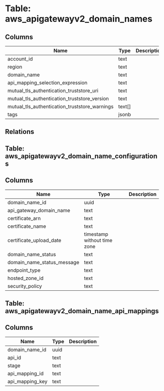 
# Table: aws_apigatewayv2_domain_names

## Columns
| Name        | Type           | Description  |
| ------------- | ------------- | -----  |
|account_id|text||
|region|text||
|domain_name|text||
|api_mapping_selection_expression|text||
|mutual_tls_authentication_truststore_uri|text||
|mutual_tls_authentication_truststore_version|text||
|mutual_tls_authentication_truststore_warnings|text[]||
|tags|jsonb||
## Relations
## Table: aws_apigatewayv2_domain_name_configurations

## Columns
| Name        | Type           | Description  |
| ------------- | ------------- | -----  |
|domain_name_id|uuid||
|api_gateway_domain_name|text||
|certificate_arn|text||
|certificate_name|text||
|certificate_upload_date|timestamp without time zone||
|domain_name_status|text||
|domain_name_status_message|text||
|endpoint_type|text||
|hosted_zone_id|text||
|security_policy|text||
## Table: aws_apigatewayv2_domain_name_api_mappings

## Columns
| Name        | Type           | Description  |
| ------------- | ------------- | -----  |
|domain_name_id|uuid||
|api_id|text||
|stage|text||
|api_mapping_id|text||
|api_mapping_key|text||
